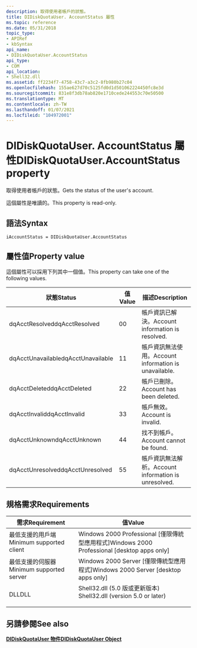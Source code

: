 ```yaml
---
description: 取得使用者帳戶的狀態。
title: DIDiskQuotaUser. AccountStatus 屬性
ms.topic: reference
ms.date: 05/31/2018
topic_type:
- APIRef
- kbSyntax
api_name:
- DIDiskQuotaUser.AccountStatus
api_type:
- COM
api_location:
- Shell32.dll
ms.assetid: ff2234f7-4758-43c7-a3c2-8fb980b27c04
ms.openlocfilehash: 155ae627d70c5125fd0d1d501062224450fc8e3d
ms.sourcegitcommit: 831e8f3db78ab820e1710cede244553c70e50500
ms.translationtype: MT
ms.contentlocale: zh-TW
ms.lasthandoff: 01/07/2021
ms.locfileid: "104972001"
---
```

# <a name="didiskquotauseraccountstatus-property"></a><span data-ttu-id="cd29e-103">DIDiskQuotaUser. AccountStatus 屬性</span><span class="sxs-lookup"><span data-stu-id="cd29e-103">DIDiskQuotaUser.AccountStatus property</span></span>

<span data-ttu-id="cd29e-104">取得使用者帳戶的狀態。</span><span class="sxs-lookup"><span data-stu-id="cd29e-104">Gets the status of the user's account.</span></span>

<span data-ttu-id="cd29e-105">這個屬性是唯讀的。</span><span class="sxs-lookup"><span data-stu-id="cd29e-105">This property is read-only.</span></span>

## <a name="syntax"></a><span data-ttu-id="cd29e-106">語法</span><span class="sxs-lookup"><span data-stu-id="cd29e-106">Syntax</span></span>


```JScript
iAccountStatus = DIDiskQuotaUser.AccountStatus
```



## <a name="property-value"></a><span data-ttu-id="cd29e-107">屬性值</span><span class="sxs-lookup"><span data-stu-id="cd29e-107">Property value</span></span>

<span data-ttu-id="cd29e-108">這個屬性可以採用下列其中一個值。</span><span class="sxs-lookup"><span data-stu-id="cd29e-108">This property can take one of the following values.</span></span>



| <span data-ttu-id="cd29e-109">狀態</span><span class="sxs-lookup"><span data-stu-id="cd29e-109">Status</span></span>            | <span data-ttu-id="cd29e-110">值</span><span class="sxs-lookup"><span data-stu-id="cd29e-110">Value</span></span> | <span data-ttu-id="cd29e-111">描述</span><span class="sxs-lookup"><span data-stu-id="cd29e-111">Description</span></span>                         |
|-------------------|-------|-------------------------------------|
| <span data-ttu-id="cd29e-112">dqAcctResolved</span><span class="sxs-lookup"><span data-stu-id="cd29e-112">dqAcctResolved</span></span>    | <span data-ttu-id="cd29e-113">0</span><span class="sxs-lookup"><span data-stu-id="cd29e-113">0</span></span>     | <span data-ttu-id="cd29e-114">帳戶資訊已解決。</span><span class="sxs-lookup"><span data-stu-id="cd29e-114">Account information is resolved.</span></span>    |
| <span data-ttu-id="cd29e-115">dqAcctUnavailable</span><span class="sxs-lookup"><span data-stu-id="cd29e-115">dqAcctUnavailable</span></span> | <span data-ttu-id="cd29e-116">1</span><span class="sxs-lookup"><span data-stu-id="cd29e-116">1</span></span>     | <span data-ttu-id="cd29e-117">帳戶資訊無法使用。</span><span class="sxs-lookup"><span data-stu-id="cd29e-117">Account information is unavailable.</span></span> |
| <span data-ttu-id="cd29e-118">dqAcctDeleted</span><span class="sxs-lookup"><span data-stu-id="cd29e-118">dqAcctDeleted</span></span>     | <span data-ttu-id="cd29e-119">2</span><span class="sxs-lookup"><span data-stu-id="cd29e-119">2</span></span>     | <span data-ttu-id="cd29e-120">帳戶已刪除。</span><span class="sxs-lookup"><span data-stu-id="cd29e-120">Account has been deleted.</span></span>           |
| <span data-ttu-id="cd29e-121">dqAcctInvalid</span><span class="sxs-lookup"><span data-stu-id="cd29e-121">dqAcctInvalid</span></span>     | <span data-ttu-id="cd29e-122">3</span><span class="sxs-lookup"><span data-stu-id="cd29e-122">3</span></span>     | <span data-ttu-id="cd29e-123">帳戶無效。</span><span class="sxs-lookup"><span data-stu-id="cd29e-123">Account is invalid.</span></span>                 |
| <span data-ttu-id="cd29e-124">dqAcctUnknown</span><span class="sxs-lookup"><span data-stu-id="cd29e-124">dqAcctUnknown</span></span>     | <span data-ttu-id="cd29e-125">4</span><span class="sxs-lookup"><span data-stu-id="cd29e-125">4</span></span>     | <span data-ttu-id="cd29e-126">找不到帳戶。</span><span class="sxs-lookup"><span data-stu-id="cd29e-126">Account cannot be found.</span></span>            |
| <span data-ttu-id="cd29e-127">dqAcctUnresolved</span><span class="sxs-lookup"><span data-stu-id="cd29e-127">dqAcctUnresolved</span></span>  | <span data-ttu-id="cd29e-128">5</span><span class="sxs-lookup"><span data-stu-id="cd29e-128">5</span></span>     | <span data-ttu-id="cd29e-129">帳戶資訊無法解析。</span><span class="sxs-lookup"><span data-stu-id="cd29e-129">Account information is unresolved.</span></span>  |



 

## <a name="requirements"></a><span data-ttu-id="cd29e-130">規格需求</span><span class="sxs-lookup"><span data-stu-id="cd29e-130">Requirements</span></span>



| <span data-ttu-id="cd29e-131">需求</span><span class="sxs-lookup"><span data-stu-id="cd29e-131">Requirement</span></span> | <span data-ttu-id="cd29e-132">值</span><span class="sxs-lookup"><span data-stu-id="cd29e-132">Value</span></span> |
|-------------------------------------|---------------------------------------------------------------------------------------------------------------|
| <span data-ttu-id="cd29e-133">最低支援的用戶端</span><span class="sxs-lookup"><span data-stu-id="cd29e-133">Minimum supported client</span></span><br/> | <span data-ttu-id="cd29e-134">Windows 2000 Professional \[僅限傳統型應用程式\]</span><span class="sxs-lookup"><span data-stu-id="cd29e-134">Windows 2000 Professional \[desktop apps only\]</span></span><br/>                                                    |
| <span data-ttu-id="cd29e-135">最低支援的伺服器</span><span class="sxs-lookup"><span data-stu-id="cd29e-135">Minimum supported server</span></span><br/> | <span data-ttu-id="cd29e-136">Windows 2000 Server \[僅限傳統型應用程式\]</span><span class="sxs-lookup"><span data-stu-id="cd29e-136">Windows 2000 Server \[desktop apps only\]</span></span><br/>                                                          |
| <span data-ttu-id="cd29e-137">DLL</span><span class="sxs-lookup"><span data-stu-id="cd29e-137">DLL</span></span><br/>                      | <dl> <span data-ttu-id="cd29e-138"><dt>Shell32.dll (5.0 版或更新版本) </dt></span><span class="sxs-lookup"><span data-stu-id="cd29e-138"><dt>Shell32.dll (version 5.0 or later)</dt></span></span> </dl> |



## <a name="see-also"></a><span data-ttu-id="cd29e-139">另請參閱</span><span class="sxs-lookup"><span data-stu-id="cd29e-139">See also</span></span>

<dl> <dt>

[<span data-ttu-id="cd29e-140">**DIDiskQuotaUser 物件**</span><span class="sxs-lookup"><span data-stu-id="cd29e-140">**DIDiskQuotaUser Object**</span></span>](didiskquotauser-object.md)
</dt> </dl>

 

 




